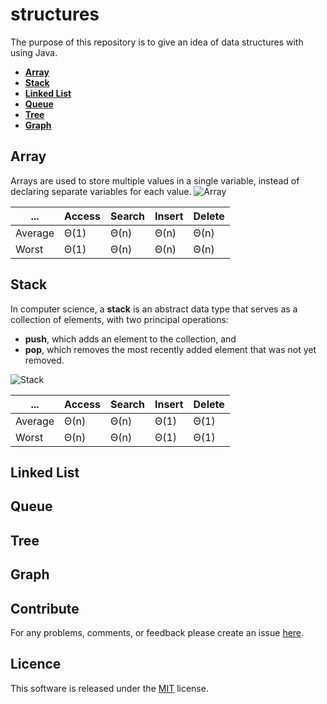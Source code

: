 # structures
The purpose of this repository is to give an idea of data structures with using Java.

- **[Array](#Array)**
- **[Stack](#Stack)**
- **[Linked List](#Linked-List)**
- **[Queue](#Queue)**
- **[Tree](#Tree)**
- **[Graph](#Graph)**

## Array
Arrays are used to store multiple values in a single variable, instead of declaring separate variables for each value.
<img src="https://i.ibb.co/KVvbRD2/Array.gif" alt="Array">

| ... | Access | Search | Insert | Delete |
| --- | --- | --- | --- | --- |
| Average | Θ(1) |	Θ(n) |	Θ(n) |	Θ(n) |
| Worst |	Θ(1) |	Θ(n) |	Θ(n) |	Θ(n) |

## Stack
In computer science, a **stack** is an abstract data type that serves as a collection of elements, with two principal operations:
- **push**, which adds an element to the collection, and
- **pop**, which removes the most recently added element that was not yet removed.

<img src="https://i.ibb.co/crnqVnJ/Stack.gif" alt="Stack">

| ... | Access | Search | Insert | Delete |
| --- | --- | --- | --- | --- |
| Average | Θ(n) |	Θ(n) |	Θ(1) |	Θ(1) |
| Worst |	Θ(n) |	Θ(n) |	Θ(1) |	Θ(1) |

## Linked List
## Queue
## Tree
## Graph

## Contribute
For any problems, comments, or feedback please create an issue [here](https://github.com/egnaf/structures).
<br>

## Licence
This software is released under the [MIT](http://mitlicense.org) license.
